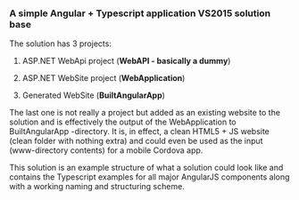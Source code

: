 ### A simple Angular + Typescript application VS2015 solution base

The solution has 3 projects:

1. ASP.NET WebApi project (**WebAPI - basically a dummy**)

2. ASP.NET WebSite project (**WebApplication**)

3. Generated WebSite (**BuiltAngularApp**)

The last one is not really a project but added as an existing website to the solution and is effectively the output of the WebApplication to BuiltAngularApp -directory. It is, in effect, a clean HTML5 + JS website (clean folder with nothing extra) and could even be used as the input (www-directory contents) for a mobile Cordova app.


This solution is an example structure of what a solution could look like and contains the Typescript examples for all major AngularJS components along with a working naming and structuring scheme.

